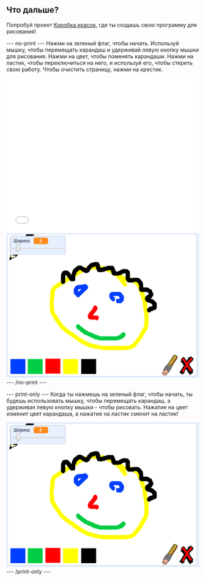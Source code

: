 ## Что дальше?

Попробуй проект [Коробка красок](https://projects.raspberrypi.org/en/projects/paint-box?utm_source=pathway&utm_medium=whatnext&utm_campaign=projects), где ты создашь свою программу для рисования!

--- no-print --- Нажми на зеленый флаг, чтобы начать. Используй мышку, чтобы перемещать карандаш и удерживай левую кнопку мышки для рисования. Нажми на цвет, чтобы поменять карандаши. Нажми на ластик, чтобы переключиться на него, и используй его, чтобы стереть свою работу. Чтобы очистить страницу, нажми на крестик.

<div class="scratch-preview">
  <iframe allowtransparency="true" width="485" height="402" src="//scratch.mit.edu/projects/embed/267243161/?autostart=false" frameborder="0" scrolling="no"></iframe>
  <img src="images/paint-box-showcase.png">
</div>
--- /no-print ---

--- print-only --- Когда ты нажмешь на зеленый флаг, чтобы начать, ты будешь использовать мышку, чтобы перемещать карандаш, а удерживая левую кнопку мышки - чтобы рисовать. Нажатие на цвет изменит цвет карандаша, а нажатие на ластик сменит на ластик!

![пример](images/paint-box-showcase.png) --- /print-only ---
